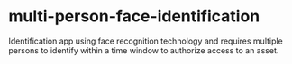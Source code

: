 # multi-person-face-identification
Identification app using face recognition technology and requires multiple persons to identify within a time window to authorize access to an asset.
